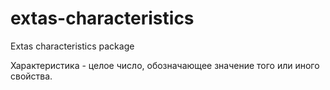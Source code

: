 # extas-characteristics
Extas characteristics package

Характеристика - целое число, обозначающее значение того или иного свойства.